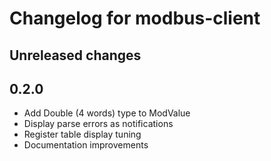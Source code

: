 # Changelog for modbus-client

## Unreleased changes

## 0.2.0

- Add Double (4 words) type to ModValue
- Display parse errors as notifications
- Register table display tuning
- Documentation improvements
